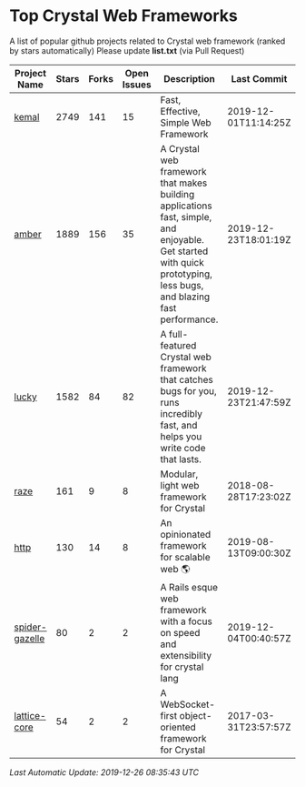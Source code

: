 # Top Crystal Web Frameworks

A list of popular github projects related to Crystal web framework (ranked by stars automatically)
Please update **list.txt** (via Pull Request)

| Project Name | Stars | Forks | Open Issues | Description | Last Commit |
| ------------ | ----- | ----- | ----------- | ----------- | ----------- |
| [kemal](https://github.com/kemalcr/kemal) |2749|141|15|Fast, Effective, Simple Web Framework|2019-12-01T11:14:25Z|
| [amber](https://github.com/amberframework/amber) |1889|156|35|A Crystal web framework that makes building applications fast, simple, and enjoyable. Get started with quick prototyping, less bugs, and blazing fast performance.|2019-12-23T18:01:19Z|
| [lucky](https://github.com/luckyframework/lucky) |1582|84|82|A full-featured Crystal web framework that catches bugs for you, runs incredibly fast, and helps you write code that lasts.|2019-12-23T21:47:59Z|
| [raze](https://github.com/samueleaton/raze) |161|9|8|Modular, light web framework for Crystal|2018-08-28T17:23:02Z|
| [http](https://github.com/onyxframework/http) |130|14|8|An opinionated framework for scalable web 🌎|2019-08-13T09:00:30Z|
| [spider-gazelle](https://github.com/spider-gazelle/spider-gazelle) |80|2|2|A Rails esque web framework with a focus on speed and extensibility for crystal lang|2019-12-04T00:40:57Z|
| [lattice-core](https://github.com/jasonl99/lattice-core) |54|2|2|A WebSocket-first object-oriented framework for Crystal|2017-03-31T23:57:57Z|

*Last Automatic Update: 2019-12-26 08:35:43 UTC*